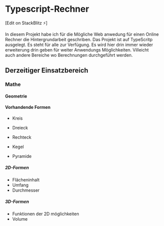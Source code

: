 # Typescript-Rechner

[Edit on StackBlitz ⚡️]

In diesem Projekt habe ich für die Mögliche Web anwedung für einen Online Rechner die Hintergrundarbeit geschriben. Das Projekt ist auf TypeScritp ausgelegt. Es steht für alle zur Verfügung. Es wird hier drin immer wieder erweiterung drin geben für weiter Anwendungs Möglichkeiten. Villeicht auch andere Bereiche wo Berechnungen durchgeführt werden. 

## Derzeitiger Einsatzbereich

### Mathe
#### Geometrie 
#### Vorhandende Formen

* Kreis
* Dreieck
* Rechteck
  
* Kegel
* Pyramide 

##### 2D-Formen
* Flächeninhalt
* Umfang
* Durchmesser
##### 3D-Formen
* Funktionen der 2D möglichkeiten
* Volume
